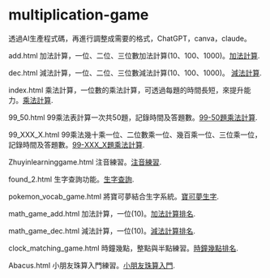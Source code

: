 # multiplication-game

透過AI生產程式碼，再進行調整成需要的格式，ChatGPT，canva，claude。

add.html 加法計算，一位、二位、三位數加法計算(10、100、1000)。[加法計算](https://joeking-wu.github.io/multiplication-game/add.html).

dec.html 減法計算，一位、二位、三位數減法計算(10、100、1000)。 [減法計算](https://joeking-wu.github.io/multiplication-game/dec.html).

index.html 乘法計算，一位數的乘法計算，可透過每題的時間長短，來提升能力。[乘法計算](https://joeking-wu.github.io/multiplication-game/index.html).

99_50.html 99乘法表計算一次共50題，記錄時間及答題數。[99-50題乘法計算](https://joeking-wu.github.io/multiplication-game/99_50.html).

99_XXX_X.html 99乘法幾十乘一位、二位數乘一位、幾百乘一位、三位乘一位，記錄時間及答題數。[99-XXX_X題乘法計算](https://joeking-wu.github.io/multiplication-game/99_XXX_X.html).

Zhuyinlearninggame.html 注音練習。[注音練習](https://joeking-wu.github.io/multiplication-game/Zhuyinlearninggame.html).

found_2.html 生字查詢功能。[生字查詢](https://joeking-wu.github.io/multiplication-game/found_2.html).

pokemon_vocab_game.html 將寶可夢結合生字系統。[寶可夢生字](https://joeking-wu.github.io/multiplication-game/pokemon_vocab_game.html).

math_game_add.html 加法計算，一位(10)。[加法計算排名](https://joeking-wu.github.io/multiplication-game/math_game_add.html).

math_game_dec.html 減法計算，一位(10)。[減法計算排名](https://joeking-wu.github.io/multiplication-game/math_game_dec.html).

clock_matching_game.html 時鐘幾點，整點與半點練習。[時鐘幾點排名](https://joeking-wu.github.io/multiplication-game/clock_matching_game.html).

Abacus.html 小朋友珠算入門練習。[小朋友珠算入門](https://joeking-wu.github.io/multiplication-game/Abacus.html).
